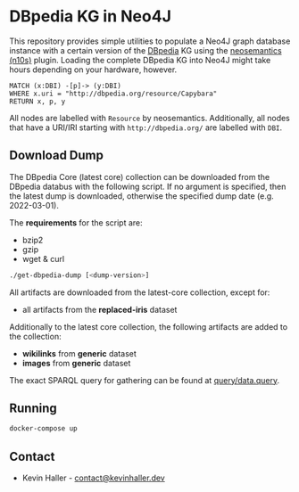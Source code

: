 # DBpedia KG in Neo4J

This repository provides simple utilities to populate a Neo4J graph database
instance with a certain version of the [DBpedia](https://www.dbpedia.org/) KG
using the [neosemantics (n10s)](https://neo4j.com/labs/neosemantics/) plugin.
Loading the complete DBpedia KG into Neo4J might take hours depending on your
hardware, however.

```cypher
MATCH (x:DBI) -[p]-> (y:DBI)
WHERE x.uri = "http://dbpedia.org/resource/Capybara"
RETURN x, p, y
```

All nodes are labelled with `Resource` by neosemantics. Additionally, all nodes
that have a URI/IRI starting with `http://dbpedia.org/` are labelled with `DBI`.

## Download Dump

The DBpedia Core (latest core) collection can be downloaded from the DBpedia
databus with the following script. If no argument is specified, then the
latest dump is downloaded, otherwise the specified dump date (e.g. 2022-03-01).

The **requirements** for the script are:
* bzip2
* gzip
* wget & curl

```bash
./get-dbpedia-dump [<dump-version>]
```

All artifacts are downloaded from the latest-core collection, except for:
* all artifacts from the **replaced-iris** dataset

Additionally to the latest core collection, the following artifacts are added to
the collection:
* **wikilinks** from **generic** dataset
* **images** from **generic** dataset

The exact SPARQL query for gathering can be found at [query/data.query](query/data.query).

## Running

```bash
docker-compose up
```

## Contact

* Kevin Haller - [contact@kevinhaller.dev](contact@kevinhaller.dev)